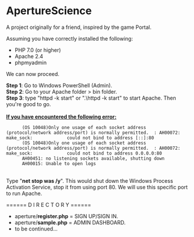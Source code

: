 # ApertureScience
A project originally for a friend, inspired by the game Portal. 

Assuming you have correctly installed the following:
  - PHP 7.0 (or higher)
  - Apache 2.4
  - phpmyadmin
  
  We can now proceed.
  
  <b>Step 1</b>: Go to Windows PowerShell (Admin). <br/>
  <b>Step 2</b>: Go to your Apache folder > bin folder. <br />
  <b>Step 3</b>: type "httpd -k start" or ".\httpd -k start" to start Apache. Then you're good to go. <br /><br />
          <b><u>If you have encountered the following error:</u></b>
          
          (OS 10048)Only one usage of each socket address (protocol/network address/port) is normally permitted.  : AH00072: make_sock:             could not bind to address [::]:80
          (OS 10048)Only one usage of each socket address (protocol/network address/port) is normally permitted.  : AH00072: make_sock:             could not bind to address 0.0.0.0:80
          AH00451: no listening sockets available, shutting down
          AH00015: Unable to open logs
          
<br />Type "<b>net stop was /y</b>". This would shut down the Windows Process Activation Service, stop it from using port 80. We will use this specific port to run Apache.


====== D I R E C T O R Y ======

  - aperture/<b>register.php</b> = SIGN UP/SIGN IN.
  - aperture/<b>sample.php</b> = ADMIN DASHBOARD.
  - to be continued...
